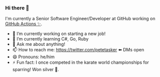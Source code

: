 ### Hi there 👋

I'm currently a Senior Software Engineer/Developer at GitHub working on [GitHub Actions ✨](https://github.com/features/actions).


- 🔭 I’m currently working on starting a new job!
- 🌱 I’m currently learning C#, Go, Ruby
- 💬 Ask me about anything!
- 📫 How to reach me: https://twitter.com/petetasker ⬅️ DMs open
- 😄 Pronouns: he/him
- ⚡ Fun fact: I once competed in the karate world championships for sparring! Won silver 🥈.
